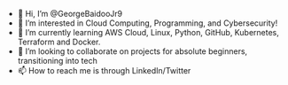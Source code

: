 - 👋 Hi, I’m @GeorgeBaidooJr9
- 👀 I’m interested in Cloud Computing, Programming, and Cybersecurity!
- 🌱 I’m currently learning AWS Cloud, Linux, Python, GitHub, Kubernetes, Terraform and Docker.
- 💞️ I’m looking to collaborate on projects for absolute beginners, transitioning into tech 
- 📫 How to reach me is through LinkedIn/Twitter 

<!---
GeorgeBaidooJr9/GeorgeBaidooJr9 is a ✨ special ✨ repository because its `README.md` (this file) appears on your GitHub profile.
You can click the Preview link to take a look at your changes.
--->

